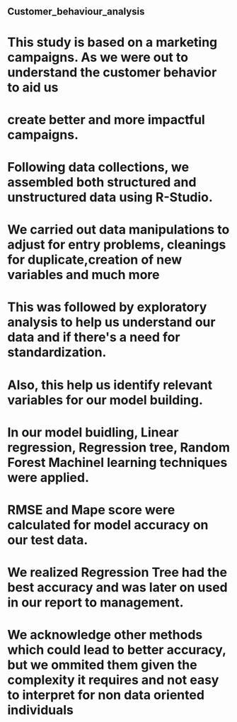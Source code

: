 ## Customer_behaviour_analysis

# This study is based on a marketing campaigns. As we were out to understand the customer behavior to aid us 
# create better and more impactful campaigns.

# Following data collections, we assembled both structured and unstructured data using R-Studio. 
# We carried out data manipulations to adjust for entry problems, cleanings for duplicate,creation of new variables and much more
# This was followed by exploratory analysis to help us understand our data and if there's a need for standardization. 
# Also, this help us identify relevant variables for our model building.
# In our model buidling, Linear regression, Regression tree, Random Forest Machinel learning techniques were applied.
# RMSE and Mape score were calculated for model accuracy on our test data.

# We realized Regression Tree had the best accuracy and was later on used in our report to management.

# We acknowledge other methods which could lead to better accuracy, but we ommited them given the complexity it requires and not easy to interpret for non data oriented individuals

